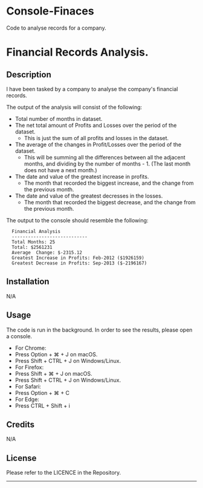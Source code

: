 # Console-Finaces
Code to analyse records for a company.

# Financial Records Analysis.

## Description

I have been tasked by a company to analyse the company's financial records.

The output of the analysis will consist of the following:
* Total number of months in dataset.
* The net total amount of Profits and Losses over the period of the dataset.
  * This is just the sum of all profits and losses in the dataset.
* The average of the changes in Profit/Losses over the period of the dataset.
  * This will be summing all the differences between all the adjacent months, and dividing by the number of months - 1. (The last month does not have a next month.)
* The date and value of the greatest increase in profits.
  * The month that recorded the biggest increase, and the change from the previous month.
* The date and value of the greatest decresses in the losses.
  * The month that recorded the biggest decrease, and the change from the previous month.

The output to the console should resemble the following:

```text
  Financial Analysis
  ----------------------------
  Total Months: 25
  Total: $2561231
  Average  Change: $-2315.12
  Greatest Increase in Profits: Feb-2012 ($1926159)
  Greatest Decrease in Profits: Sep-2013 ($-2196167)
  ```
## Installation

N/A

## Usage

The code is run in the background.
In order to see the results, please open a console.
* For Chrome:
 * Press Option + ⌘ + J on macOS.
 * Press Shift + CTRL + J on Windows/Linux.
* For Firefox:
 * Press Shift + ⌘ + J on macOS.
 * Press Shift + CTRL + J on Windows/Linux.
* For Safari:
 * Press Option + ⌘ + C
* For Edge:
 * Press CTRL + Shift + i
 
## Credits

N/A

## License

Please refer to the LICENCE in the Repository.

---
